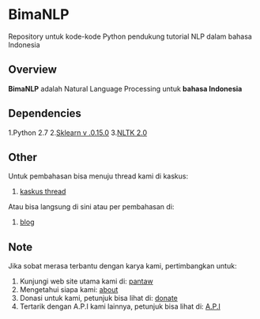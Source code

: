# BimaNLP
Repository untuk kode-kode Python pendukung tutorial NLP dalam bahasa Indonesia

## Overview
**BimaNLP** adalah Natural Language Processing untuk **bahasa Indonesia**

## Dependencies
1.Python 2.7
2.[Sklearn v .0.15.0](http://scikit-learn.org/stable/)
3.[NLTK 2.0](http://www.nltk.org/)

## Other
Untuk pembahasan bisa menuju thread kami di kaskus:

1. [kaskus thread](http://www.kaskus.co.id/thread/55e5434814088d200a8b4567/sharediskusi-mengenai-nlpnatural-language-processing?goto=newpost)


Atau bisa langsung di sini atau per pembahasan di: 

1. [blog](http://www.blog.pantaw.com)


## Note
Jika sobat merasa terbantu dengan karya kami, pertimbangkan untuk:

1. Kunjungi web site utama kami di: [pantaw](http://www.pantaw.com)
2. Mengetahui siapa kami: [about](http://www.pantaw.com/about)
3. Donasi untuk kami, petunjuk bisa lihat di: [donate](http://www.pantaw.com/donate)
4. Tertarik dengan A.P.I kami lainnya, petunjuk bisa lihat di: [A.P.I](http://www.pantaw.com/api)
